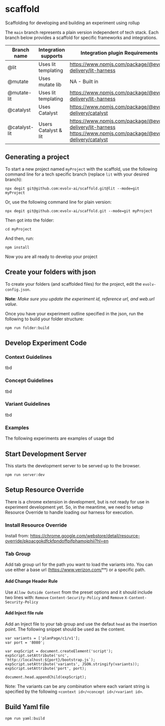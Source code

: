 # scaffold
Scaffolding for developing and building an experiment using rollup

The `main` branch represents a plain version independent of tech stack. Each branch below provides a scaffold for specific frameworks and integrations.

| Branch name   | Integration supports | Integration plugin Requirements                                     |
| ------------- | -------------------- | ------------------------------------------------------------------- |
| @lit          | Uses lit templating  | https://www.npmjs.com/package/@evolv-delivery/lit-harness           |
| @mutate       | Uses mutate lib      | NA - Built in                                                       |
| @mutate-lit   | Uses lit templating  | https://www.npmjs.com/package/@evolv-delivery/lit-harness           |
| @catalyst     | Uses Catalyst        | https://www.npmjs.com/package/@evolv-delivery/catalyst              |
| @catalyst-lit | Users Catalyst & lit | https://www.npmjs.com/package/@evolv-delivery/lit-harness<br>https://www.npmjs.com/package/@evolv-delivery/catalyst |


## Generating a project
To start a new project named `myProject` with the scaffold, use the following command line for a tech specific branch (replace `lit` with your desired branch):

```npx degit git@github.com:evolv-ai/scaffold.git@lit --mode=git myProject```

Or, use the following command line for plain version:

```npx degit git@github.com:evolv-ai/scaffold.git --mode=git myProject```

Then got into the folder:

```cd myProject```

And then, run:

```npm install```

Now you are all ready to develop your project

## Create your folders with json

To create your folders (and scaffolded files) for the project, edit the `evolv-config.json`. 

**Note**: *Make sure you update the experiment id, reference url, and web.url value.*

Once you have your experiment outline specified in the json, run the following to build your folder structure:

```npm run folder:build```

## Develop Experiment Code

### Context Guidelines
tbd

### Concept Guidelines
tbd

### Variant Guidelines
tbd
### Examples
The following experiments are examples of usage
tbd
## Start Development Server
This starts the development server to be served up to the browser.
```
npm run server:dev
```

## Setup Resource Override
There is a chrome extension in development, but is not ready for use in experiment development yet. So, in the meantime, we need to setup Resource Override to handle loading our harness for execution.

### Install Resource Override
Install from: https://chrome.google.com/webstore/detail/resource-override/pkoacgokdfckfpndoffpifphamojphii?hl=en

### Tab Group
Add tab group url for the path you want to load the variants into. You can use either a base url (https://www.verizon.com/**) or a specific path.

#### Add Change Header Rule

Use `Allow Outside Content` from the preset options and it should include two lines with:
`Remove` `Content-Security-Policy` and
`Remove` `X-Content-Security-Policy`

#### Add Inject file rule

Add an Inject file to your tab group and use the defaut `head` as the insertion point.
The following snippet should be used as the content.

```
var variants = ['planPage/c1/v1'];
var port = '8080';

var expScript = document.createElement('script');
expScript.setAttribute('src', `http://localhost:${port}/bootstrap.js`);
expScript.setAttribute('variants', JSON.stringify(variants));
expScript.setAttribute('port', port);

document.head.appendChild(expScript);
```

Note: The variants can be any combination where each variant string is specified by the following `<context id>/<concept id>/<variant id>`.


## Build Yaml file

```
npm run yaml:build
```
